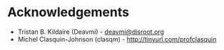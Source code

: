 Acknowledgements
=================

* Tristan B. Kildaire (Deavmi) - deavmi@disroot.org
* Michel Clasquin-Johnson (clasqm) - http://tinyurl.com/profclasquin
